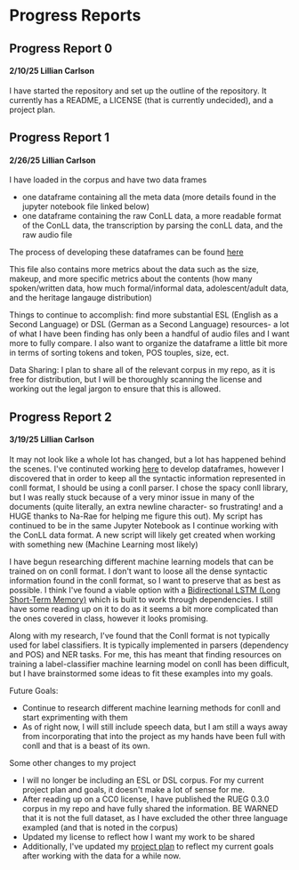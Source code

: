 # Progress Reports
## Progress Report 0
#### 2/10/25 Lillian Carlson
I have started the repository and set up the outline of the repository. It currently has a README, a LICENSE (that is currently undecided), and a project plan.
## Progress Report 1
#### 2/26/25 Lillian Carlson
I have loaded in the corpus and have two data frames
- one dataframe containing all the meta data (more details found in the jupyter notebook file linked below)
- one dataframe containing the raw ConLL data, a more readable format of the ConLL data, the transcription by parsing the conLL data, and  the raw audio file 

The process of developing these dataframes can be found [here](https://github.com/Data-Science-for-Linguists-2025/DEU-ENG-Mono-and-Billingual-Speakers/blob/main/LoadingRUEGData.ipynb)

This file also contains more metrics about the data such as the size, makeup, and more specific metrics about the contents (how many spoken/written data, how much formal/informal data, adolescent/adult data, and the heritage langauge distribution) 

Things to continue to accomplish: find more substantial ESL (English as a Second Language) or DSL (German as a Second Language) resources- a lot of what I have been finding has only been a handful of audio files and I want more to fully compare. I also want to organize the dataframe a little bit more in terms of sorting tokens and token, POS touples, size, ect.

Data Sharing: I plan to share all of the relevant corpus in my repo, as it is free for distribution, but I will be thoroughly scanning the license and working out the legal jargon to ensure that this is allowed. 

## Progress Report 2
#### 3/19/25 Lillian Carlson
It may not look like a whole lot has changed, but a lot has happened behind the scenes. I've continuted working [here](https://github.com/Data-Science-for-Linguists-2025/DEU-ENG-Mono-and-Billingual-Speakers/blob/main/LoadingRUEGData.ipynb) to develop dataframes, however I discovered that in order to keep all the syntactic information represented in conll format, I should be using a conll parser. I chose the spacy conll library, but I was really stuck because of a very minor issue in many of the documents (quite literally, an extra newline character- so frustrating! and a HUGE thanks to Na-Rae for helping me figure this out). My script has continued to be in the same Jupyter Notebook as I continue working with the ConLL data format. A new script will likely get created when working with something new (Machine Learning most likely)

I have begun researching different machine learning models that can be trained on on conll format. I don't want to loose all the dense syntactic information found in the conll format, so I want to preserve that as best as possible. I think I've found a viable option with a [Bidirectional LSTM (Long Short-Term Memory)](https://www.geeksforgeeks.org/bidirectional-lstm-in-nlp/) which is built to work through dependencies. I still have some reading up on it to do as it seems a bit more complicated than the ones covered in class, however it looks promising. 

Along with my research, I've found that the Conll format is not typically used for label classifiers. It is typically implemented in parsers (dependency and POS) and NER tasks. For me, this has meant that finding resources on training a label-classifier machine learning model on conll has been difficult, but I have brainstormed some ideas to fit these examples into my goals.

Future Goals:
- Continue to research different machine learning methods for conll and start exprimenting with them
- As of right now, I will still include speech data, but I am still a ways away from incorporating that into the project as my hands have been full with conll and that is a beast of its own.


Some other changes to my project
- I will no longer be including an ESL or DSL corpus. For my current project plan and goals, it doesn't make a lot of sense for me.
- After reading up on a CC0 license, I have published the RUEG 0.3.0 corpus in my repo and have fully shared the information. BE WARNED that it is not the full dataset, as I have excluded the other three language exampled (and that is noted in the corpus)
- Updated my license to reflect how I want my work to be shared
- Additionally, I've updated my [project plan](https://github.com/Data-Science-for-Linguists-2025/DEU-ENG-Mono-and-Billingual-Speakers/blob/main/project_plan.md) to reflect my current goals after working with the data for a while now.

